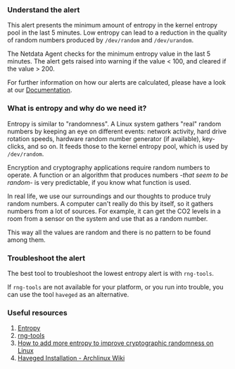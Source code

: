### Understand the alert

This alert presents the minimum amount of entropy in the kernel entropy pool in the last 5 minutes. Low entropy can lead to a reduction in the quality of random numbers produced by `/dev/random` and `/dev/urandom`.

The Netdata Agent checks for the minimum entropy value in the last 5 minutes. The alert gets raised into warning if the value < 100, and cleared if the value > 200.  

For further information on how our alerts are calculated, please have a look at our [Documentation](/src/health/REFERENCE.md#expressions).

### What is entropy and why do we need it?

Entropy is similar to "randomness". A Linux system gathers "real" random numbers by keeping an eye on different events: network activity, hard drive rotation speeds, hardware random number generator (if available), key-clicks, and so on. It feeds those to the kernel entropy pool, which is used by `/dev/random`.

Encryption and cryptography applications require random numbers to operate. A function or an algorithm that produces numbers -*that seem to be random*- is very predictable, if you know what function is used.

In real life, we use our surroundings and our thoughts to produce truly random numbers. A computer can't really do this by itself, so it gathers numbers from a lot of sources. For example, it can get the CO2 levels in a room from a sensor on the system and use that as a random number.

This way all the values are random and there is no pattern to be found among them.

### Troubleshoot the alert

The best tool to troubleshoot the lowest entropy alert is with `rng-tools`. 

If `rng-tools` are not available for your platform, or you run into trouble, you can use the tool `haveged` as an alternative.

### Useful resources

1. [Entropy](https://unixhealthcheck.com/blog?id=472)
2. [rng-tools](https://github.com/nhorman/rng-tools)
3. [How to add more entropy to improve cryptographic randomness on Linux](https://www.techrepublic.com/article/how-to-add-more-entropy-to-improve-cryptographic-randomness-on-linux/)
4. [Haveged Installation - Archlinux Wiki](https://wiki.archlinux.org/title/Haveged#Installation)
